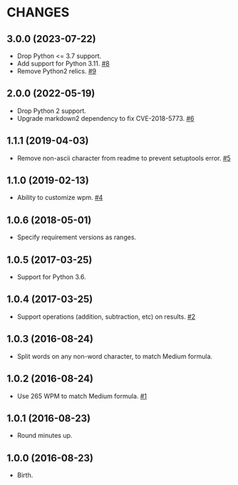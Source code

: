 
# CHANGES


## 3.0.0 (2023-07-22)

- Drop Python <= 3.7 support.
- Add support for Python 3.11.
  [#8](https://github.com/alanhamlett/readtime/pull/8)
- Remove Python2 relics.
  [#9](https://github.com/alanhamlett/readtime/pull/9)


## 2.0.0 (2022-05-19)

- Drop Python 2 support.
- Upgrade markdown2 dependency to fix CVE-2018-5773.
  [#6](https://github.com/alanhamlett/readtime/pull/6)


## 1.1.1 (2019-04-03)

- Remove non-ascii character from readme to prevent setuptools error.
  [#5](https://github.com/alanhamlett/readtime/issues/5)


## 1.1.0 (2019-02-13)

- Ability to customize wpm.
  [#4](https://github.com/alanhamlett/readtime/issues/4)


## 1.0.6 (2018-05-01)

- Specify requirement versions as ranges.


## 1.0.5 (2017-03-25)

- Support for Python 3.6.


## 1.0.4 (2017-03-25)

- Support operations (addition, subtraction, etc) on results.
  [#2](https://github.com/alanhamlett/readtime/issues/2)


## 1.0.3 (2016-08-24)

- Split words on any non-word character, to match Medium formula.


## 1.0.2 (2016-08-24)

- Use 265 WPM to match Medium formula.
  [#1](https://github.com/alanhamlett/readtime/issues/1)


## 1.0.1 (2016-08-23)

- Round minutes up.


## 1.0.0 (2016-08-23)

- Birth.
